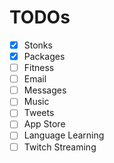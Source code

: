 # TODOs
- [x] Stonks
- [x] Packages
- [ ] Fitness
- [ ] Email
- [ ] Messages
- [ ] Music
- [ ] Tweets
- [ ] App Store
- [ ] Language Learning
- [ ] Twitch Streaming

